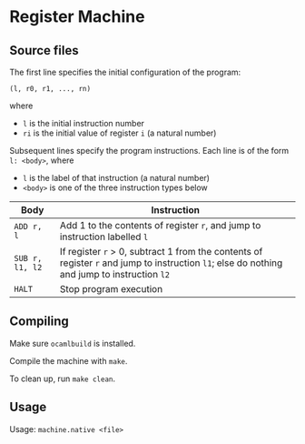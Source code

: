 # Register Machine

## Source files

The first line specifies the initial configuration of the program:

`(l, r0, r1, ..., rn)`

where
- `l` is the initial instruction number
- `ri` is the initial value of register `i` (a natural number)

Subsequent lines specify the program instructions. Each line is of the form `l: <body>`, where
- `l` is the label of that instruction (a natural number)
- `<body>` is one of the three instruction types below

Body | Instruction
-----|------------
`ADD r, l` | Add 1 to the contents of register `r`, and jump to instruction labelled `l`
`SUB r, l1, l2` | If register `r` > 0, subtract 1 from the contents of register `r` and jump to instruction `l1`; else do nothing and jump to instruction `l2`
`HALT` | Stop program execution

## Compiling

Make sure `ocamlbuild` is installed.

Compile the machine with `make`.

To clean up, run `make clean`.

## Usage

Usage: `machine.native <file>`

